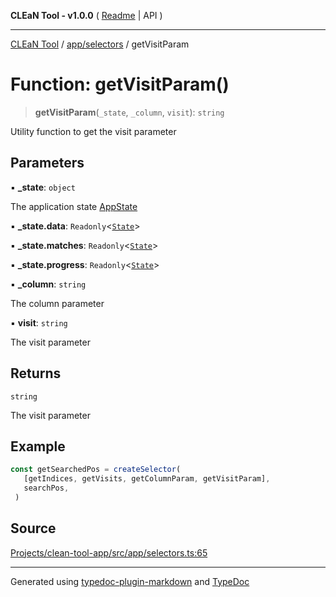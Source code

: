**CLEaN Tool - v1.0.0** ( [Readme](../../../README.md) \| API )

***

[CLEaN Tool](../../../modules.md) / [app/selectors](../README.md) / getVisitParam

# Function: getVisitParam()

> **getVisitParam**(`_state`, `_column`, `visit`): `string`

Utility function to get the visit parameter

## Parameters

▪ **\_state**: `object`

The application state [AppState](../../store/type-aliases/AppState.md)

▪ **\_state.data**: `Readonly`\<[`State`](../../../features/sheet/reducers/interfaces/State.md)\>

▪ **\_state.matches**: `Readonly`\<[`State`](../../../selectors/progress/paths/private/interfaces/State.md)\>

▪ **\_state.progress**: `Readonly`\<[`State`](../../../selectors/progress/paths/private/interfaces/State.md)\>

▪ **\_column**: `string`

The column parameter

▪ **visit**: `string`

The visit parameter

## Returns

`string`

The visit parameter

## Example

```ts
const getSearchedPos = createSelector(
   [getIndices, getVisits, getColumnParam, getVisitParam],
   searchPos,
 )
```

## Source

[Projects/clean-tool-app/src/app/selectors.ts:65](https://github.com/yuckyh/clean-tool-app/)

***

Generated using [typedoc-plugin-markdown](https://www.npmjs.com/package/typedoc-plugin-markdown) and [TypeDoc](https://typedoc.org/)
